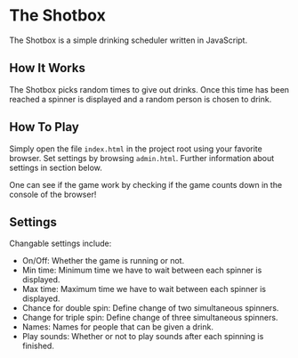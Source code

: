 # The Shotbox

The Shotbox is a simple drinking scheduler written in JavaScript.

## How It Works

The Shotbox picks random times to give out drinks. Once this time has been reached
a spinner is displayed and a random person is chosen to drink.

## How To Play

Simply open the file `index.html` in the project root using your favorite browser.
Set settings by browsing `admin.html`. Further information about settings in
section below.

One can see if the game work by checking if the game counts down in the console of the browser!

## Settings

Changable settings include:

- On/Off: Whether the game is running or not.
- Min time: Minimum time we have to wait between each spinner is displayed.
- Max time: Maximum time we have to wait between each spinner is displayed.
- Chance for double spin: Define change of two simultaneous spinners.
- Change for triple spin: Define change of three simultaneous spinners.
- Names: Names for people that can be given a drink.
- Play sounds: Whether or not to play sounds after each spinning is finished.
